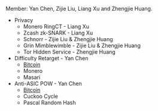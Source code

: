 Member: Yan Chen, Zijie Liu, Liang Xu and Zhengjie Huang.

- Privacy
  - Monero RingCT - Liang Xu
  - Zcash zk-SNARK - Liang Xu
  - Schnorr - Zijie Liu & Zhengjie Huang
  - Grin Mimblewimble - Zijie Liu & Zhengjie Huang
  - Tor Hidden Service - Zhengjie Huang
- Difficulty Retarget - Yan Chen
  - [Bitcoin](./btc.md)
  - Monero
  - Masari
- Anti-ASIC POW - Yan Chen
  - [Bitcoin](./btc.md)
  - Cuckoo Cycle
  - Pascal Random Hash